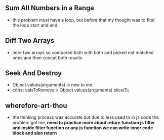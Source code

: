 ## Sum All Numbers in a Range
- this problem must have a loop, but before that my thought was to find the loop start and end 
## Diff Two Arrays
- here two arrays so compared both with both and picked not matched ones and then concat both results
## Seek And Destroy
- Object.values(arguments) is new to me
- const valsToRemove = Object.values(arguments).slice(1);
## wherefore-art-thou
- the thinking process was accurate but due to less used to in js code the problem got me, **need to practice more about return function js filter and inside filter function or any js function we can write inner code block and also return**
